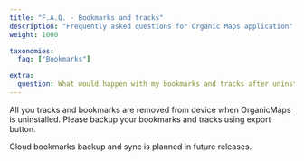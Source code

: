 ```yaml
---
title: "F.A.Q. - Bookmarks and tracks"
description: "Frequently asked questions for Organic Maps application"
weight: 1000

taxonomies:
  faq: ["Bookmarks"]

extra:
  question: What would happen with my bookmarks and tracks after uninstalling app?
---
```


All you tracks and bookmarks are removed from device when OrganicMaps is uninstalled. Please backup your bookmarks and tracks using export button.

Cloud bookmarks backup and sync is planned in future releases.
